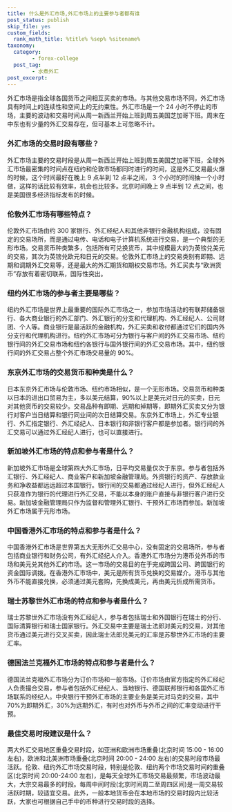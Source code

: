 ```yaml
---
title: 什么是外汇市场,外汇市场上的主要参与者都有谁
post_status: publish
skip_file: yes
custom_fields:
  rank_math_title: %title% %sep% %sitename%
taxonomy:
  category:
        - forex-college
  post_tag:
        - 水煮外汇
post_excerpt: 
---
```

外汇市场是指全球各国货币之间相互买卖的市场。与其他交易市场不同，外汇市场具有时间上的连续性和空间上的无约束性。外汇市场是一个 24 小时不停止的市场，主要的波动和交易时间从周一新西兰开始上班到周五美国芝加哥下班。周末在中东也有少量的外汇交易存在，但可基本上可忽略不计。

### 外汇市场的交易时段有哪些？

外汇市场主要的交易时段是从周一新西兰开始上班到周五美国芝加哥下班，全球外汇市场最密集的时间点在纽约和伦敦市场都同时进行的时间，这是外汇交易最火爆的时候，这个时间最好在晚上 9 点半到 12 点半之间， 3 个小时的时间抽一个小时做，这样的话比较有效率，机会也比较多。北京时间晚上 9 点半到 12 点之间，也是美国很多经济指标发布的时候。

### 伦敦外汇市场有哪些特点？

伦敦外汇市场由约 300 家银行、外汇经纪人和其他非银行金融机构组成，没有固定的交易场所，而是通过电传、电话和电子计算机系统进行交易，是一个典型的无形市场。交易货币种类繁多，包括所有可兑换货币，其中规模最大的为英镑兑美元的交易，其次为英镑兑欧元和日元的交易。伦敦外汇市场上的交易类别有即期、远期和调期外汇交易等，还是最大的外汇期货和期权交易市场。外汇买卖与“欧洲货币”存放有着密切联系，国际性突出。

### 纽约外汇市场的参与者主要是哪些？

纽约外汇市场是世界上最重要的国际外汇市场之一，参加市场活动的有联邦储备银行、各大商业银行的外汇部门、外汇银行的分支和代理机构、外汇经纪人、公司财团、个人等。商业银行是最活跃的金融机构，外汇买卖和收付都通过它们的国内外分支行和代理机构进行。纽约外汇市场可分为银行与客户间的外汇交易市场、纽约银行间的外汇交易市场和纽约各银行与国外银行间的外汇交易市场。其中，纽约银行间的外汇交易占整个外汇市场交易量的 90%。

### 东京外汇市场的交易货币和种类是什么？

日本东京外汇市场与伦敦市场、纽约市场相似，是一个无形市场。交易货币和种类以日本的进出口贸易为主，多以美元结算，90%以上是美元对日元的买卖，日元对其他货币的交易较少。交易品种有即期、远期和掉期等，即期外汇买卖又分为银行对客户当日结算和银行同业间的次日结算交易。东京外汇市场上，外汇专业银行、外汇指定银行、外汇经纪人、日本银行和非银行客户都是参加者。银行间的外汇交易可以通过外汇经纪人进行，也可以直接进行。

### 新加坡外汇市场的特点和参与者是什么？

新加坡外汇市场是全球第四大外汇市场，日平均交易量仅次于东京。参与者包括外汇银行、外汇经纪人、商业客户和新加坡金融管理局。外资银行的资产、存放款业务和净收益都远远超过本国银行。银行间的交易都通过经纪人进行，但外汇经纪人只获准作为银行的代理进行外汇交易，不能以本身的账户直接与非银行客户进行交易。新加坡金融管理局只作为监督和管理外汇银行、干预外汇市场而参加。新加坡外汇市场属于元形市场。

### 中国香港外汇市场的特点和参与者是什么？

中国香港外汇市场是世界第五大无形外汇交易中心，没有固定的交易场所，参与者包括商业银行和财务公司，有外汇经纪人介入。香港外汇市场分为港币兑外币的市场和美元兑其他外汇的市场。这一市场的交易目的在于完成跨国公司、跨国银行的资金国际调拨。在香港外汇市场中，美元是所有货币兑换的交易媒介。港币与其他外币不能直接兑换，必须通过美元套购，先换成美元，再由美元折成所需货币。

### 瑞士苏黎世外汇市场的特点和参与者是什么？

瑞士苏黎世外汇市场没有外汇经纪人，参与者包括瑞士和外国银行在瑞士的分行、国际清算银行和瑞士国家银行。外汇交易中主要是瑞士法郎对美元的交易，对其他货币通过美元进行交叉买卖，因此瑞士法郎兑美元的汇率是苏黎世外汇市场的主要汇率。

### 德国法兰克福外汇市场的特点和参与者是什么？

德国法兰克福外汇市场分为订价市场和一般市场。订价市场由官方指定的外汇经纪人负责撮合交易，参与者包括外汇经纪人、当地银行、德国联邦银行和各国外汇市场联系的经纪人。中央银行干预外汇市场的主要业务是美元对马克的交易，其中 70%为即期外汇，30%为远期外汇，有时也对外币与外币之间的汇率变动进行干预。

### 最佳交易时段建议是什么？

两大外汇交易地区重叠交易时段，如亚洲和欧洲市场重叠(北京时间 15:00 - 16:00 左右)，欧洲和北美洲市场重叠(北京时间 20:00 - 24:00 左右)的交易时段市场最活跃。伦敦、纽约外汇市场交易时段，特别是伦敦、纽约两个市场交易时间的重叠区(北京时间 20:00-24:00 左右)，是每天全球外汇市场交易最频繁，市场波动最大，大宗交易最多的时段。每周中间时段(北京时间周二至周四区间)是一周交易较活跃时期，较适宜交易。此外，一般本地货币会在本地市场的交易时段内比较活跃，大家也可根据自己手中的币种进行交易时段的选择。